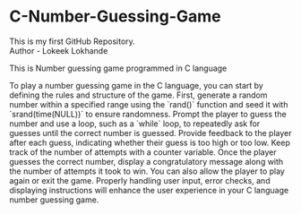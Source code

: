 # C-Number-Guessing-Game
This is my first GitHub Repository.
<br>
Author - Lokeek Lokhande
<p>This is Number guessing game programmed in C language</p>
<p>To play a number guessing game in the C language, you can start by defining the rules and structure of the game. First, generate a random number within a specified range using the `rand()` function and seed it with `srand(time(NULL))` to ensure randomness. Prompt the player to guess the number and use a loop, such as a `while` loop, to repeatedly ask for guesses until the correct number is guessed. Provide feedback to the player after each guess, indicating whether their guess is too high or too low. Keep track of the number of attempts with a counter variable. Once the player guesses the correct number, display a congratulatory message along with the number of attempts it took to win. You can also allow the player to play again or exit the game. Properly handling user input, error checks, and displaying instructions will enhance the user experience in your C language number guessing game.</p>
